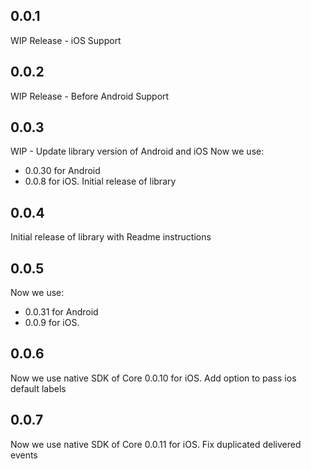 ## 0.0.1
WIP Release - iOS Support

## 0.0.2
WIP Release - Before Android Support

## 0.0.3
WIP - Update library version of Android and iOS
Now we use:
 - 0.0.30 for Android
 - 0.0.8 for iOS.
Initial release of library

## 0.0.4
Initial release of library with Readme instructions

## 0.0.5
Now we use:
 - 0.0.31 for Android
 - 0.0.9 for iOS.

## 0.0.6
Now we use native SDK of Core 0.0.10 for iOS.
Add option to pass ios default labels

## 0.0.7
Now we use native SDK of Core 0.0.11 for iOS.
Fix duplicated delivered events
